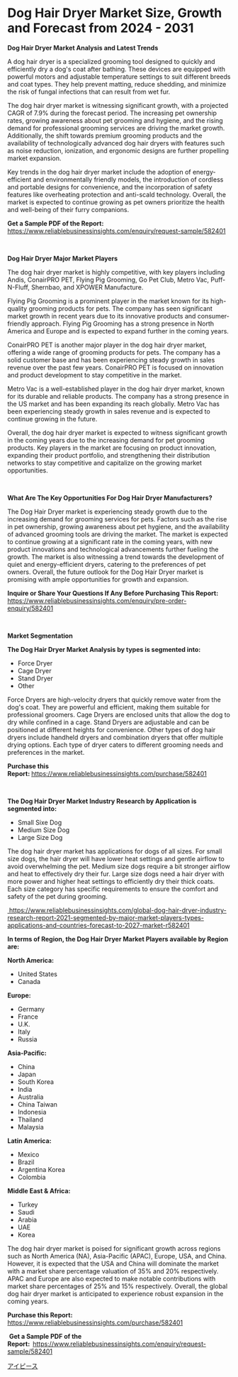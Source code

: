 <p><h1>Dog Hair Dryer Market Size, Growth and Forecast from 2024 - 2031</h1></p><p><strong>Dog Hair Dryer Market Analysis and Latest Trends</strong></p>
<p><p>A dog hair dryer is a specialized grooming tool designed to quickly and efficiently dry a dog's coat after bathing. These devices are equipped with powerful motors and adjustable temperature settings to suit different breeds and coat types. They help prevent matting, reduce shedding, and minimize the risk of fungal infections that can result from wet fur.</p><p>The dog hair dryer market is witnessing significant growth, with a projected CAGR of 7.9% during the forecast period. The increasing pet ownership rates, growing awareness about pet grooming and hygiene, and the rising demand for professional grooming services are driving the market growth. Additionally, the shift towards premium grooming products and the availability of technologically advanced dog hair dryers with features such as noise reduction, ionization, and ergonomic designs are further propelling market expansion.</p><p>Key trends in the dog hair dryer market include the adoption of energy-efficient and environmentally friendly models, the introduction of cordless and portable designs for convenience, and the incorporation of safety features like overheating protection and anti-scald technology. Overall, the market is expected to continue growing as pet owners prioritize the health and well-being of their furry companions.</p></p>
<p><strong>Get a Sample PDF of the Report:&nbsp;</strong> <a href="https://www.reliablebusinessinsights.com/enquiry/request-sample/582401">https://www.reliablebusinessinsights.com/enquiry/request-sample/582401</a></p>
<p>&nbsp;</p>
<p><strong>Dog Hair Dryer Major Market Players</strong></p>
<p><p>The dog hair dryer market is highly competitive, with key players including Andis, ConairPRO PET, Flying Pig Grooming, Go Pet Club, Metro Vac, Puff-N-Fluff, Shernbao, and XPOWER Manufacture. </p><p>Flying Pig Grooming is a prominent player in the market known for its high-quality grooming products for pets. The company has seen significant market growth in recent years due to its innovative products and consumer-friendly approach. Flying Pig Grooming has a strong presence in North America and Europe and is expected to expand further in the coming years.</p><p>ConairPRO PET is another major player in the dog hair dryer market, offering a wide range of grooming products for pets. The company has a solid customer base and has been experiencing steady growth in sales revenue over the past few years. ConairPRO PET is focused on innovation and product development to stay competitive in the market.</p><p>Metro Vac is a well-established player in the dog hair dryer market, known for its durable and reliable products. The company has a strong presence in the US market and has been expanding its reach globally. Metro Vac has been experiencing steady growth in sales revenue and is expected to continue growing in the future.</p><p>Overall, the dog hair dryer market is expected to witness significant growth in the coming years due to the increasing demand for pet grooming products. Key players in the market are focusing on product innovation, expanding their product portfolio, and strengthening their distribution networks to stay competitive and capitalize on the growing market opportunities.</p></p>
<p>&nbsp;</p>
<p><strong>What Are The Key Opportunities For Dog Hair Dryer Manufacturers?</strong></p>
<p><p>The Dog Hair Dryer market is experiencing steady growth due to the increasing demand for grooming services for pets. Factors such as the rise in pet ownership, growing awareness about pet hygiene, and the availability of advanced grooming tools are driving the market. The market is expected to continue growing at a significant rate in the coming years, with new product innovations and technological advancements further fueling the growth. The market is also witnessing a trend towards the development of quiet and energy-efficient dryers, catering to the preferences of pet owners. Overall, the future outlook for the Dog Hair Dryer market is promising with ample opportunities for growth and expansion.</p></p>
<p><strong>Inquire or Share Your Questions If Any Before Purchasing This Report:</strong> <a href="https://www.reliablebusinessinsights.com/enquiry/pre-order-enquiry/582401">https://www.reliablebusinessinsights.com/enquiry/pre-order-enquiry/582401</a></p>
<p>&nbsp;</p>
<p><strong>Market Segmentation</strong></p>
<p><strong>The Dog Hair Dryer Market Analysis by types is segmented into:</strong></p>
<p><ul><li>Force Dryer</li><li>Cage Dryer</li><li>Stand Dryer</li><li>Other</li></ul></p>
<p><p>Force Dryers are high-velocity dryers that quickly remove water from the dog's coat. They are powerful and efficient, making them suitable for professional groomers. Cage Dryers are enclosed units that allow the dog to dry while confined in a cage. Stand Dryers are adjustable and can be positioned at different heights for convenience. Other types of dog hair dryers include handheld dryers and combination dryers that offer multiple drying options. Each type of dryer caters to different grooming needs and preferences in the market.</p></p>
<p><strong>Purchase this Report:&nbsp;</strong><a href="https://www.reliablebusinessinsights.com/purchase/582401">https://www.reliablebusinessinsights.com/purchase/582401</a></p>
<p>&nbsp;</p>
<p><strong>The Dog Hair Dryer Market Industry Research by Application is segmented into:</strong></p>
<p><ul><li>Small Sixe Dog</li><li>Medium Size Dog</li><li>Large Size Dog</li></ul></p>
<p><p>The dog hair dryer market has applications for dogs of all sizes. For small size dogs, the hair dryer will have lower heat settings and gentle airflow to avoid overwhelming the pet. Medium size dogs require a bit stronger airflow and heat to effectively dry their fur. Large size dogs need a hair dryer with more power and higher heat settings to efficiently dry their thick coats. Each size category has specific requirements to ensure the comfort and safety of the pet during grooming.</p></p>
<p><a href="https://www.reliablebusinessinsights.com/global-dog-hair-dryer-industry-research-report-2021-segmented-by-major-market-players-types-applications-and-countries-forecast-to-2027-market-r582401">&nbsp;https://www.reliablebusinessinsights.com/global-dog-hair-dryer-industry-research-report-2021-segmented-by-major-market-players-types-applications-and-countries-forecast-to-2027-market-r582401</a></p>
<p><strong>In terms of Region, the Dog Hair Dryer Market Players available by Region are:</strong></p>
<p>
    <p> <strong> North America: </strong>
        <ul>
            <li>United States</li>
            <li>Canada</li>
        </ul>
        </p> 
    <p> <strong> Europe: </strong>
        <ul>
            <li>Germany</li>
            <li>France</li>
            <li>U.K.</li>
            <li>Italy</li>
            <li>Russia</li>
        </ul>
        </p> 
    <p> <strong> Asia-Pacific: </strong>
        <ul>
            <li>China</li>
            <li>Japan</li>
            <li>South Korea</li>
            <li>India</li>
            <li>Australia</li>
            <li>China Taiwan</li>
            <li>Indonesia</li>
            <li>Thailand</li>
            <li>Malaysia</li>
        </ul>
        </p> 
    <p> <strong> Latin America: </strong>
        <ul>
            <li>Mexico</li>
            <li>Brazil</li>
            <li>Argentina Korea</li>
            <li>Colombia</li>
        </ul>
        </p> 
    <p> <strong> Middle East & Africa: </strong>
        <ul>
            <li>Turkey</li>
            <li>Saudi</li>
            <li>Arabia</li>
            <li>UAE</li>
            <li>Korea</li>
        </ul>
    </p>
    </p>
<p><p>The dog hair dryer market is poised for significant growth across regions such as North America (NA), Asia-Pacific (APAC), Europe, USA, and China. However, it is expected that the USA and China will dominate the market with a market share percentage valuation of 35% and 20% respectively. APAC and Europe are also expected to make notable contributions with market share percentages of 25% and 15% respectively. Overall, the global dog hair dryer market is anticipated to experience robust expansion in the coming years.</p></p>
<p><strong>Purchase this Report: </strong><a href="https://www.reliablebusinessinsights.com/purchase/582401">https://www.reliablebusinessinsights.com/purchase/582401</a></p>
<p>&nbsp;<strong>Get a Sample PDF of the Report:&nbsp;&nbsp;</strong><a href="https://www.reliablebusinessinsights.com/enquiry/request-sample/582401">https://www.reliablebusinessinsights.com/enquiry/request-sample/582401</a></p>
<p><strong></strong></p>
<p><p><a href="https://medium.com/@karinaokon69/%E3%83%AF%E3%82%A4%E3%83%94%E3%83%BC%E3%82%B9%E5%B8%82%E5%A0%B4%E3%82%B7%E3%82%A7%E3%82%A2%E3%81%AE%E9%80%B2%E5%8C%96%E3%81%A8%E5%B8%82%E5%A0%B4%E6%88%90%E9%95%B7%E3%83%88%E3%83%AC%E3%83%B3%E3%83%892024%E5%B9%B4%E3%81%8B%E3%82%892031%E5%B9%B4%E3%81%BE%E3%81%A7-9e56eb4ab165">アイピース</a></p></p>